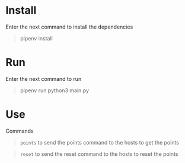 # Install
Enter the next command to install the dependencies
> pipenv install

# Run
Enter the next command to run
> pipenv run python3 main.py

# Use
Commands
> `points` to send the points command to the hosts to get the points

> `reset` to send the reset command to the hosts to reset the points
